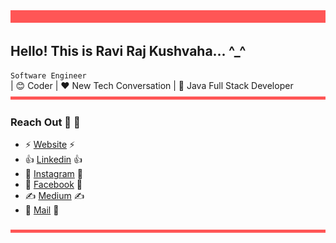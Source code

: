 <!--
✨✨✨✨✨✨✨✨✨✨✨✨✨✨
✨✨ IF YOU ARE READING THIS ✨✨
✨✨ ....DO REACH ME OUT.... ✨✨ 
✨✨ ..ON INSTAGRAM OR MAIL. ✨✨
✨✨ (links are given below) ✨✨
✨✨ (It'll be a great convo)✨✨
✨✨ Do mention I found your ✨✨
✨✨ ....(Secret Message)... ✨✨
✨✨✨✨✨✨✨✨✨✨✨✨✨✨
-->

<img src="horizontal-rule.png" alt="Ravi, Ravi Raj, Ravi Raj Kushvaha, Logo, Banner"/>

## Hello! This is Ravi Raj Kushvaha... ^_^

`Software Engineer` <br>
| 😊 Coder | ❤️ New Tech Conversation | 🥰 Java Full Stack Developer
<img src="horizontal-rule.png" alt="Ravi, Ravi Raj, Ravi Raj Kushvaha, Logo, Banner" height = "5" width = "100%"/>

### Reach Out 🕺 🕺 
 - ⚡ [Website](https://kushvahaRavi.github.io) ⚡
 - 👍 [Linkedin](https://www.linkedin.com/in/kushvaharavi/) 👍
 - 📸 [Instagram](https://www.instagram.com/kushvaharavi/) 📸
 - 🧑‍ [Facebook](https://www.facebook.com/RaviRajKushvaha/) 🧑‍
 - ✍️ [Medium](https://medium.com/@kushvaharavi) ✍️
 - 📧 [Mail](mailto:ravirajkushvaha@gmail.com) 📧
 
<img src="horizontal-rule.png" alt="Ravi, Ravi Raj, Ravi Raj Kushvaha, Logo, Banner" height = "5" width = "100%"/>
